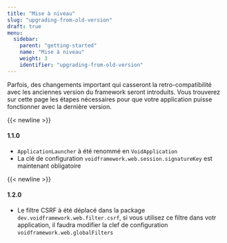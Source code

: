 ```yaml
---
title: "Mise à niveau"
slug: "upgrading-from-old-version"
draft: true
menu:
  sidebar:
    parent: "getting-started"
    name: "Mise à niveau"
    weight: 3
    identifier: "upgrading-from-old-version"
---
```


Parfois, des changements important qui casseront la retro-compatibilité avec les anciennes version du framework seront introduits. Vous trouverez sur cette page les étapes nécessaires pour que votre application puisse fonctionner avec la dernière version.



{{< newline >}}
#### 1.1.0

- `ApplicationLauncher` à été renommé en `VoidApplication`
- La clé de configuration `voidframework.web.session.signatureKey` est maintenant obligatoire



{{< newline >}}
#### 1.2.0

- Le filtre CSRF à été déplacé dans la package `dev.voidframework.web.filter.csrf`, si vous utilisez ce filtre dans votr application, il faudra modifier la clef de configuration `voidframework.web.globalFilters`
